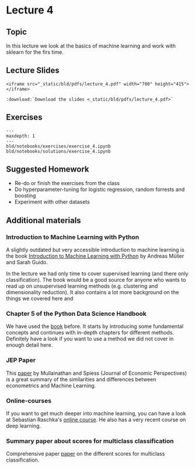 # Lecture 4

## Topic

In this lecture we look at the basics of machine learning and work with sklearn
for the firs time.

## Lecture Slides

```{raw} html
<iframe src="_static/bld/pdfs/lecture_4.pdf" width="700" height="415"></iframe>
```

```{eval-rst}
:download:`Download the slides <_static/bld/pdfs/lecture_4.pdf>`
```

## Exercises


```{toctree}
---
maxdepth: 1
---
bld/notebooks/exercises/exercise_4.ipynb
bld/notebooks/solutions/exercise_4.ipynb
```

## Suggested Homework

- Re-do or finish the exercises from the class
- Do hyperparameter-tuning for logistic regression, random forrests and boosting
- Experiment with other datasets

## Additional materials


### Introduction to Machine Learning with Python

A slightly outdated but very accessible introduction to machine learning is the book
[Introduction to Machine Learning with Python](https://www.oreilly.com/library/view/introduction-to-machine/9781449369880/) by Andreas Müller and Sarah Guido.

In the lecture we had only time to cover supervised learning (and there only
classification). The book would be a good source for anyone who wants to read up on
unsupervised learning methods (e.g. clustering and dimensionality reduction). It also
contains a lot more background on the things we covered here and

### Chapter 5 of the Python Data Science Handbook

We have used the [book](https://jakevdp.github.io/PythonDataScienceHandbook/05.00-machine-learning.html)
before. It starts by introducing some fundamental concepts and continues with in-depth
chapters for different methods. Definitely have a look if you want to use a method we
did not cover in enough detail here.

### JEP Paper

This [paper](https://www.aeaweb.org/articles?id=10.1257/jep.31.2.87) by Mullainathan
and Spiess (Journal of Economic Perspectives) is a great summary of the similarities
and differences between econometrics and Machine Learning.

### Online-courses

If you want to get much deeper into machine learning, you can have a look at
Sebastian Raschka's [online course](https://sebastianraschka.com/blog/2021/ml-course.html).
He also has a very recent course on deep learning.


### Summary paper about scores for multiclass classification

Comprehensive paper
[paper](https://www.arxiv-vanity.com/papers/2008.05756/#:~:text=Accuracy%20is%20one%20of%20the,computed%20from%20the%20confusion%20matrix.&text=The%20formula%20of%20the%20Accuracy,confusion%20matrix%20at%20the%20denominator.) on the different scores for multiclass
classification.
